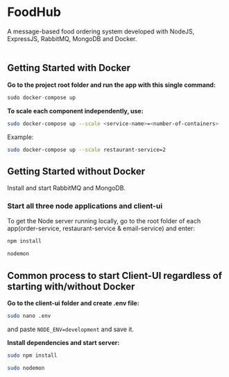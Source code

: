 # FoodHub

A message-based food ordering system developed with NodeJS, ExpressJS, RabbitMQ, MongoDB and Docker. <br><br>

## Getting Started with Docker
**Go to the project root folder and run the app with this single command:**  

  ```javascript
  sudo docker-compose up
  ```

**To scale each component independently, use:**
  ```bash
  sudo docker-compose up --scale <service-name>=<number-of-containers>
  ```

Example:
  ```bash
  sudo docker-compose up --scale restaurant-service=2
  ```
## Getting Started without Docker
Install and start RabbitMQ and MongoDB. </br>

### Start all three node applications and client-ui
To get the Node server running locally, go to the root folder of each app(order-service, restaurant-service & email-service) and enter:

```sh
npm install
```

```sh
nodemon
```

## Common process to start Client-UI regardless of starting with/without Docker

**Go to the client-ui folder and create .env file:**
  ```bash
  sudo nano .env
  ```
and paste `NODE_ENV=development` and save it.

**Install dependencies and start server:**
  ```bash
  sudo npm install
  ```
  
  ```bash
  sudo nodemon
  ```
